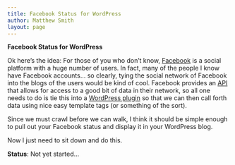 ```yaml
---
title: Facebook Status for WordPress
author: Matthew Smith
layout: page
---
```

**Facebook Status for WordPress**

Ok here&#8217;s the idea: For those of you who don&#8217;t know, [Facebook][1] is a social platform with a huge number of users. In fact, many of the people I know have Facebook accounts&#8230; so clearly, tying the social network of Facebook into the blogs of the users would be kind of cool. Facebook provides an [API][2] that allows for access to a good bit of data in their network, so all one needs to do is tie this into a [WordPress plugin][3] so that we can then call forth data using nice easy template tags (or something of the sort).

Since we must crawl before we can walk, I think it should be simple enough to pull out your Facebook status and display it in your WordPress blog.

Now I just need to sit down and do this.

**Status**: Not yet started&#8230;

 [1]: http://facebook.com
 [2]: http://developers.facebook.com
 [3]: http://wordpress.org/extend/plugins/